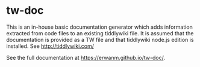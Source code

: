 # tw-doc

This is an in-house basic documentation generator which adds information extracted from code files to an existing tiddlywiki file.
It is assumed that the documentation is provided as a TW file and that tiddlywiki node.js edition is installed. See http://tiddlywiki.com/

See the full documentation at https://erwanm.github.io/tw-doc/.
